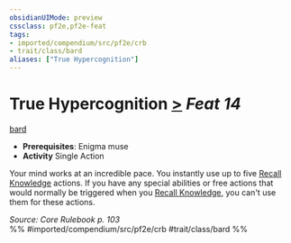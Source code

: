 ```yaml
---
obsidianUIMode: preview
cssclass: pf2e,pf2e-feat
tags:
- imported/compendium/src/pf2e/crb
- trait/class/bard
aliases: ["True Hypercognition"]
---
```

# True Hypercognition  [>](chapter-9-playing-the-game.md#Actions "Single Action") *Feat 14*  
[bard](rules/traits/bard.md)  

- **Prerequisites**: Enigma muse
- **Activity** Single Action

Your mind works at an incredible pace. You instantly use up to five [Recall Knowledge](recall-knowledge.md) actions. If you have any special abilities or free actions that would normally be triggered when you [Recall Knowledge](recall-knowledge.md), you can't use them for these actions.

*Source: Core Rulebook p. 103*  
%% #imported/compendium/src/pf2e/crb #trait/class/bard %%